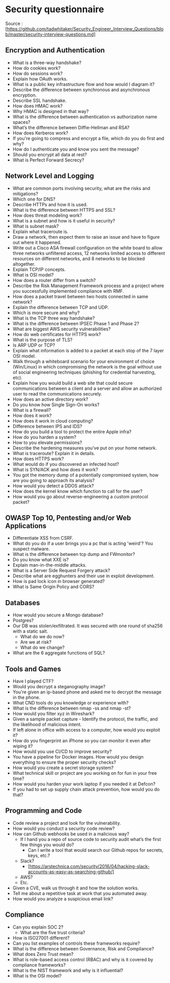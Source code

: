 # Security questionnaire

Source : [https://github.com/tadwhitaker/Security_Engineer_Interview_Questions/blob/master/security-interview-questions.md]

## Encryption and Authentication

* What is a three-way handshake?
* How do cookies work?
* How do sessions work?
* Explain how OAuth works.
* What is a public key infrastructure flow and how would I diagram it?
* Describe the difference between synchronous and asynchronous encryption.
* Describe SSL handshake.
* How does HMAC work?
* Why HMAC is designed in that way?
* What is the difference between authentication vs authorization name spaces?
* What’s the difference between Diffie-Hellman and RSA?
* How does Kerberos work?
* If you're going to compress and encrypt a file, which do you do first and why?
* How do I authenticate you and know you sent the message?
* Should you encrypt all data at rest?
* What is Perfect Forward Secrecy?

## Network Level and Logging

* What are common ports involving security, what are the risks and mitigations?
* Which one for DNS?
* Describe HTTPs and how it is used.
* What is the difference between HTTPS and SSL?
* How does threat modeling work?
* What is a subnet and how is it useful in security?
* What is subnet mask?
* Explain what traceroute is.
* Draw a network, then expect them to raise an issue and have to figure out where it happened.
* Write out a Cisco ASA firewall configuration on the white board to allow three networks unfiltered access, 12 networks limited access to different resources on different networks, and 8 networks to be blocked altogether.
* Explain TCP/IP concepts.
* What is OSI model?
* How does a router differ from a switch?
* Describe the Risk Management Framework process and a project where you successfully implemented compliance with RMF.
* How does a packet travel between two hosts connected in same network?
* Explain the difference between TCP and UDP.
* Which is more secure and why?
* What is the TCP three way handshake?
* What is the difference between IPSEC Phase 1 and Phase 2?
* What are biggest AWS security vulnerabilities?
* How do web certificates for HTTPS work?
* What is the purpose of TLS?
* Is ARP UDP or TCP?
* Explain what information is added to a packet at each stop of the 7 layer OSI model.
* Walk through a whiteboard scenario for your environment of choice (Win/Linux) in which compromising the network is the goal without use of social engineering techniques (phishing for credential harvesting, etc).
* Explain how you would build a web site that could secure communications between a client and a server and allow an authorized user to read the communications securely.
* How does an active directory work?
* Do you know how Single Sign-On works?
* What is a firewall?
* How does it work?
* How does it work in cloud computing?
* Difference between IPS and IDS?
* How do you build a tool to protect the entire Apple infra?
* How do you harden a system?
* How to you elevate permissions?
* Describe the hardening measures you've put on your home network.
* What is traceroute? Explain it in details.
* How does HTTPS work?
* What would do if you discovered an infected host?
* What is SYN/ACK and how does it work?
* You got the memory dump of a potentially compromised system, how are you going to approach its analysis?
* How would you detect a DDOS attack?
* How does the kernel know which function to call for the user?
* How would you go about reverse-engineering a custom protocol packet?

## OWASP Top 10, Pentesting and/or Web Applications

* Differentiate XSS from CSRF.
* What do you do if a user brings you a pc that is acting 'weird'? You suspect malware.
* What is the difference between tcp dump and FWmonitor?
* Do you know what XXE is?
* Explain man-in-the-middle attacks.
* What is a Server Side Request Forgery attack?
* Describe what are egghunters and their use in exploit development.
* How is pad lock icon in browser generated?
* What is Same Origin Policy and CORS?

## Databases

* How would you secure a Mongo database?
* Postgres?
* Our DB was stolen/exfiltrated. It was secured with one round of sha256 with a static salt.
  * What do we do now?
  * Are we at risk?
  * What do we change?
* What are the 6 aggregate functions of SQL?

## Tools and Games

* Have I played CTF?
* Would you decrypt a steganography image?
* You're given an ip-based phone and asked me to decrypt the message in the phone.
* What CND tools do you knowledge or experience with?
* What is the difference between nmap -ss and nmap -st?
* How would you filter xyz in Wireshark?
* Given a sample packet capture - Identify the protocol, the traffic, and the likelihood of malicious intent.
* If left alone in office with access to a computer, how would you exploit it?
* How do you fingerprint an iPhone so you can monitor it even after wiping it?
* How would you use CI/CD to improve security?
* You have a pipeline for Docker images. How would you design everything to ensure the proper security checks?
* How would you create a secret storage system?
* What technical skill or project are you working on for fun in your free time?
* How would you harden your work laptop if you needed it at Defcon?
* If you had to set up supply chain attack prevention, how would you do that?

## Programming and Code

* Code review a project and look for the vulnerability.
* How would you conduct a security code review?
* How can Github webhooks be used in a malicious way?
  * If I hand you a repo of source code to security audit what’s the first few things you would do?
    * Can I write a tool that would search our Github repos for secrets, keys, etc.?
  * Slack?
    * [https://arstechnica.com/security/2016/04/hacking-slack-accounts-as-easy-as-searching-github/]
  * AWS?
  * Etc.
* Given a CVE, walk us through it and how the solution works.
* Tell me about a repetitive task at work that you automated away.
* How would you analyze a suspicious email link?

## Compliance

* Can you explain SOC 2?
  * What are the five trust criteria?
* How is ISO27001 different?
* Can you list examples of controls these frameworks require?
* What is the difference between Governance, Risk and Compliance?
* What does Zero Trust mean?
* What is role-based access control (RBAC) and why is it covered by compliance frameworks?
* What is the NIST framework and why is it influential?
* What is the OSI model?
